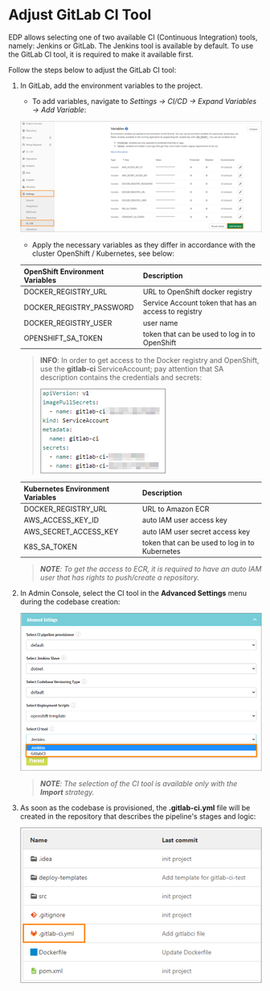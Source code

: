 # Adjust GitLab CI Tool

EDP allows selecting one of two available CI (Continuous Integration) tools, namely: Jenkins or GitLab. 
The Jenkins tool is available by default. To use the GitLab CI tool, it is required to make it available first.

Follow the steps below to adjust the GitLab CI tool: 

1. In GitLab, add the environment variables to the project.

   * To add variables, navigate to *Settings -> CI/CD -> Expand Variables -> Add Variable*:
    
   ![gitlab-ci-env-variable](../readme-resource/gitlab-ci-env-variable.png "gitlab-ci-env-variable")
  
   * Apply the necessary variables as they differ in accordance with the cluster OpenShift / Kubernetes, see below:
    
    |OpenShift Environment Variables | Description|
    |---|---|
    |DOCKER_REGISTRY_URL| URL to OpenShift docker registry|
    |DOCKER_REGISTRY_PASSWORD| Service Account token that has an access to registry|
    |DOCKER_REGISTRY_USER| user name|
    |OPENSHIFT_SA_TOKEN| token that can be used to log in to OpenShift|

    >**INFO**: In order to get access to the Docker registry and OpenShift, use the **gitlab-ci** ServiceAccount; pay attention that SA description contains the credentials and secrets: 
    >
    >![secrets-sa](../readme-resource/secrets-sa.png "secrets-sa")

    |Kubernetes Environment Variables | Description|
    |---|---|
    |DOCKER_REGISTRY_URL| URL to Amazon ECR|
    |AWS_ACCESS_KEY_ID| auto IAM user access key|
    |AWS_SECRET_ACCESS_KEY| auto IAM user secret access key|
    |K8S_SA_TOKEN| token that can be used to log in to Kubernetes|

    >_**NOTE**: To get the access to ECR, it is required to have an auto IAM user that has rights to push/create a repository._

2. In Admin Console, select the CI tool in the **Advanced Settings** menu during the codebase creation:

    ![ci-type](../readme-resource/ci-type.png "ci_type")
    
    >_**NOTE**: The selection of the CI tool is available only with the **Import** strategy._

3. As soon as the codebase is provisioned, the **.gitlab-ci.yml** file will be created in the repository that describes the 
pipeline's stages and logic:

    ![gitlab-ci-file](../readme-resource/gitlab-ci-file.png "gitlab-ci-file")